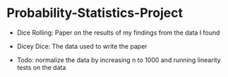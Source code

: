 # Probability-Statistics-Project
- Dice Rolling: Paper on the results of my findings from the data I found
- Dicey Dice: The data used to write the paper

- Todo: normalize the data by increasing n to 1000 and running linearity tests on the data
